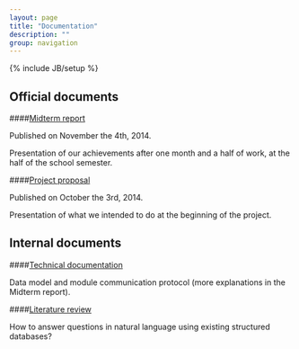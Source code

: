 ```yaml
---
layout: page
title: "Documentation"
description: ""
group: navigation
---
```

{% include JB/setup %}

## Official documents

####[Midterm report](documentation/midtermReport.pdf)

Published on November the 4th, 2014.

Presentation of our achievements after one month and a half of work, at the half
of the school semester.

####[Project proposal](documentation/proposal.pdf)

Published on October the 3rd, 2014.

Presentation of what we intended to do at the beginning of the project.


## Internal documents

####[Technical documentation](https://github.com/ProjetPP/Documentation)

Data model and module communication protocol (more explanations in the Midterm report).

####[Literature review](documentation/pppLiteratureReview_YassineHamoudi.pdf)

How to answer questions in natural language using existing structured databases?
